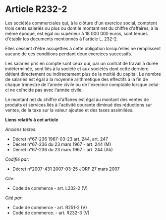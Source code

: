 # Article R232-2

Les sociétés commerciales qui, à la clôture d'un exercice social, comptent trois cents salariés ou plus ou dont le montant
net du chiffre d'affaires, à la même époque, est égal ou supérieur à 18 000 000 euros, sont tenues d'établir les documents
mentionnés à l'article L. 232-2. 

Elles cessent d'être assujetties à cette obligation lorsqu'elles ne remplissent aucune de ces conditions pendant deux
exercices successifs. 

Les salariés pris en compte sont ceux qui, par un contrat de travail à durée indéterminée, sont liés à la société et aux
sociétés dont cette dernière détient directement ou indirectement plus de la moitié du capital. Le nombre de salariés est
égal à la moyenne arithmétique des effectifs à la fin de chaque trimestre de l'année civile ou de l'exercice comptable
lorsque celui-ci ne coïncide pas avec l'année civile. 

Le montant net du chiffre d'affaires est égal au montant des ventes de produits et services liés à l'activité courante
diminué des réductions sur ventes, de la taxe sur la valeur ajoutée et des taxes assimilées.

**Liens relatifs à cet article**

_Anciens textes_:

  - Décret n°67-236 1967-03-23 art. 244, art. 247
  - Décret n°67-236 du 23 mars 1967 - art. 244 (M)
  - Décret n°67-236 du 23 mars 1967 - art. 244 (Ab)

_Codifié par_:

  - Décret n°2007-431 2007-03-25 JORF 27 mars 2007

_Cite_:

  - Code de commerce - art. L232-2 (V)

_Cité par_:

  - Code de commerce - art. R251-2 (V)
  - Code de commerce. - art. R232-3 (V)
